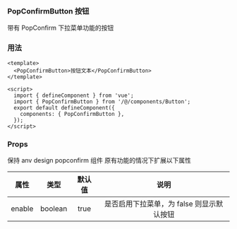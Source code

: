 ### PopConfirmButton 按钮

带有 PopConfirm 下拉菜单功能的按钮

### 用法

```
<template>
  <PopConfirmButton>按钮文本</PopConfirmButton>
</template>

<script>
  import { defineComponent } from 'vue';
  import { PopConfirmButton } from '/@/components/Button';
  export default defineComponent({
    components: { PopConfirmButton },
  });
</script>
```

### Props
保持 anv design popconfirm 组件 原有功能的情况下扩展以下属性

| 属性 | 类型 | 默认值 | 说明 |
| :-: | :-: | :-: | :-: |
| enable | boolean | true | 是否启用下拉菜单，为 false 则显示默认按钮 |
